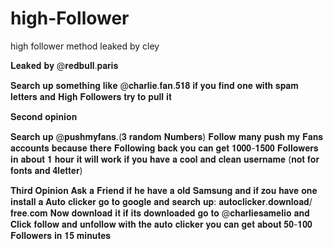 # high-Follower
high follower method leaked by cley

𝐋𝐞𝐚𝐤𝐞𝐝 𝐛𝐲 @𝐫𝐞𝐝𝐛𝐮𝐥𝐥.𝐩𝐚𝐫𝐢𝐬




𝐒𝐞𝐚𝐫𝐜𝐡 𝐮𝐩 𝐬𝐨𝐦𝐞𝐭𝐡𝐢𝐧𝐠 𝐥𝐢𝐤𝐞 @𝐜𝐡𝐚𝐫𝐥𝐢𝐞.𝐟𝐚𝐧.𝟓𝟏𝟖
𝐢𝐟 𝐲𝐨𝐮 𝐟𝐢𝐧𝐝 𝐨𝐧𝐞 𝐰𝐢𝐭𝐡 𝐬𝐩𝐚𝐦 𝐥𝐞𝐭𝐭𝐞𝐫𝐬 𝐚𝐧𝐝 𝐇𝐢𝐠𝐡 𝐅𝐨𝐥𝐥𝐨𝐰𝐞𝐫𝐬 𝐭𝐫𝐲 𝐭𝐨 𝐩𝐮𝐥𝐥 𝐢𝐭 




𝐒𝐞𝐜𝐨𝐧𝐝 𝐨𝐩𝐢𝐧𝐢𝐨𝐧 
 
𝐒𝐞𝐚𝐫𝐜𝐡 𝐮𝐩 @𝐩𝐮𝐬𝐡𝐦𝐲𝐟𝐚𝐧𝐬.(𝟑 𝐫𝐚𝐧𝐝𝐨𝐦 𝐍𝐮𝐦𝐛𝐞𝐫𝐬)
𝐅𝐨𝐥𝐥𝐨𝐰 𝐦𝐚𝐧𝐲 𝐩𝐮𝐬𝐡 𝐦𝐲 𝐅𝐚𝐧𝐬 𝐚𝐜𝐜𝐨𝐮𝐧𝐭𝐬 𝐛𝐞𝐜𝐚𝐮𝐬𝐞 𝐭𝐡𝐞𝐫𝐞 𝐅𝐨𝐥𝐥𝐨𝐰𝐢𝐧𝐠 𝐛𝐚𝐜𝐤 𝐲𝐨𝐮 𝐜𝐚𝐧 𝐠𝐞𝐭 𝟏𝟎𝟎𝟎-𝟏𝟓𝟎𝟎 𝐅𝐨𝐥𝐥𝐨𝐰𝐞𝐫𝐬 𝐢𝐧 𝐚𝐛𝐨𝐮𝐭 𝟏 𝐡𝐨𝐮𝐫 𝐢𝐭 𝐰𝐢𝐥𝐥 𝐰𝐨𝐫𝐤 𝐢𝐟 𝐲𝐨𝐮 𝐡𝐚𝐯𝐞 𝐚 𝐜𝐨𝐨𝐥 𝐚𝐧𝐝 𝐜𝐥𝐞𝐚𝐧 𝐮𝐬𝐞𝐫𝐧𝐚𝐦𝐞 
(𝐧𝐨𝐭 𝐟𝐨𝐫 𝐟𝐨𝐧𝐭𝐬 𝐚𝐧𝐝 𝟒𝐥𝐞𝐭𝐭𝐞𝐫)


𝐓𝐡𝐢𝐫𝐝 𝐎𝐩𝐢𝐧𝐢𝐨𝐧 
𝐀𝐬𝐤 𝐚 𝐅𝐫𝐢𝐞𝐧𝐝 𝐢𝐟 𝐡𝐞 𝐡𝐚𝐯𝐞 𝐚 𝐨𝐥𝐝 𝐒𝐚𝐦𝐬𝐮𝐧𝐠 𝐚𝐧𝐝 𝐢𝐟 𝐳𝐨𝐮 𝐡𝐚𝐯𝐞 𝐨𝐧𝐞 𝐢𝐧𝐬𝐭𝐚𝐥𝐥 𝐚 𝐀𝐮𝐭𝐨 𝐜𝐥𝐢𝐜𝐤𝐞𝐫 𝐠𝐨 𝐭𝐨 𝐠𝐨𝐨𝐠𝐥𝐞 𝐚𝐧𝐝 𝐬𝐞𝐚𝐫𝐜𝐡 𝐮𝐩: 𝐚𝐮𝐭𝐨𝐜𝐥𝐢𝐜𝐤𝐞𝐫.𝐝𝐨𝐰𝐧𝐥𝐨𝐚𝐝/𝐟𝐫𝐞𝐞.𝐜𝐨𝐦
𝐍𝐨𝐰 𝐝𝐨𝐰𝐧𝐥𝐨𝐚𝐝 𝐢𝐭 𝐢𝐟 𝐢𝐭𝐬 𝐝𝐨𝐰𝐧𝐥𝐨𝐚𝐝𝐞𝐝 𝐠𝐨 𝐭𝐨 @𝐜𝐡𝐚𝐫𝐥𝐢𝐞𝐬𝐚𝐦𝐞𝐥𝐢𝐨 𝐚𝐧𝐝 𝐂𝐥𝐢𝐜𝐤 𝐟𝐨𝐥𝐥𝐨𝐰 𝐚𝐧𝐝 𝐮𝐧𝐟𝐨𝐥𝐥𝐨𝐰 𝐰𝐢𝐭𝐡 𝐭𝐡𝐞 𝐚𝐮𝐭𝐨 𝐜𝐥𝐢𝐜𝐤𝐞𝐫 𝐲𝐨𝐮 𝐜𝐚𝐧 𝐠𝐞𝐭 𝐚𝐛𝐨𝐮𝐭 𝟓𝟎-𝟏𝟎𝟎 𝐅𝐨𝐥𝐥𝐨𝐰𝐞𝐫𝐬 𝐢𝐧 𝟏𝟓 𝐦𝐢𝐧𝐮𝐭𝐞𝐬 
